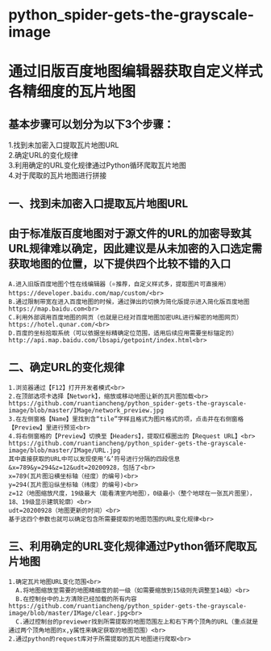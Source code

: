 # python_spider-gets-the-grayscale-image
通过旧版百度地图编辑器获取自定义样式各精细度的瓦片地图
======
基本步骤可以划分为以下3个步骤：
--------
1.找到未加密入口提取瓦片地图URL<br> 
2.确定URL的变化规律<br> 
3.利用确定的URL变化规律通过Python循环爬取瓦片地图<br> 
4.对于爬取的瓦片地图进行拼接<br> 

一、找到未加密入口提取瓦片地图URL
--------------
  由于标准版百度地图对于源文件的URL的加密导致其URL规律难以确定，因此建议是从未加密的入口选定需获取地图的位置，以下提供四个比较不错的入口<br> 
  -------
    A.进入旧版百度地图个性在线编辑器（⭐推荐，自定义样式多，提取图片可直接用）https://developer.baidu.com/map/custom/<br> 
    B.通过限制带宽在进入百度地图的时候，通过弹出的切换为简化版提示进入简化版百度地图 https://map.baidu.com<br> 
    C.利用外部调用百度地图的网页（也就是已经对百度地图加密URL进行解密的地图网页）https://hotel.qunar.com/<br> 
    D.百度的坐标拾取系统（可以依据坐标精确定位范围，适用后续应用需要坐标锚定的）http://api.map.baidu.com/lbsapi/getpoint/index.html<br> 
二、确定URL的变化规律<br> 
  -------
    1.浏览器通过【F12】打开开发者模式<br> 
    2.在顶部选项卡选择【Network】，缩放或移动地图让新的瓦片图加载<br> 
    https://github.com/ruantiancheng/python_spider-gets-the-grayscale-image/blob/master/IMage/network_preview.jpg
    3.在左侧窗格【Name】里找到含“tile”字样且格式为图片格式的项，点击并在右侧窗格【Preview】里进行预览<br> 
    4.将右侧窗格的【Preview】切换至【Headers】，提取红框圈出的【Request URL】<br> 
    https://github.com/ruantiancheng/python_spider-gets-the-grayscale-image/blob/master/IMage/URL.jpg
    其中直接获取的URL中可以发现使用‘&’符号进行分隔的四段信息&x=789&y=294&z=12&udt=20200928，包括了<br>
    x=789(瓦片图沿横坐标轴（经度）的编号)<br> 
    y=294(瓦片图沿纵坐标轴（纬度）的编号)<br> 
    z=12（地图缩放尺度，19级最大（能看清室内地图），0级最小（整个地球在一张瓦片图里），18、19级显示建筑轮廓）<br> 
    udt=20200928（地图更新的时间）<br> 
    基于这四个参数也就可以确定包含所需要提取的地图范围的URL变化规律<br> 
三、利用确定的URL变化规律通过Python循环爬取瓦片地图
-------
    1.确定瓦片地图URL变化范围<br> 
      A.将地图缩放至需要的地图精细度的前一级（如需要缩放到15级则先调整至14级）<br> 
      B.在控制台中的上方清除已经加载的所有内容https://github.com/ruantiancheng/python_spider-gets-the-grayscale-image/blob/master/IMage/clear.jpg<br> 
      C.通过控制台的previewer找到所需提取的地图范围左上和右下两个顶角的URL（重点就是通过两个顶角地图的x,y属性来确定获取的地图范围）<br> 
    2.通过python的request库对于所需提取的瓦片地图进行爬取<br> 

